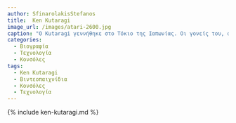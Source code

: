 ```yaml
---
author: SfinarolakisStefanos
title:  Ken Kutaragi
image_url: /images/atari-2600.jpg
caption: "Ο Kutaragi γεννήθηκε στο Τόκιο της Ιαπωνίας. Οι γονείς του, αν και δεν ήταν πλούσιοι με τα ιαπωνικά πρότυπα, κατάφεραν να έχουν τη δική τους επιχείρηση, ένα μικρό τυπογραφείο στην πόλη. Καθώς ο Kutaragi μεγάλωσε στην παιδική ηλικία, ενθάρρυναν ενεργά το νεαρό αγόρι να εξερευνήσει τις μηχανικές του ικανότητες στο εργοστάσιο και εργάστηκε εκεί μετά το σχολείο. Εκτός από τα καθήκοντά του στο εργοστάσιο των γονιών του, ο Kutaragi ήταν ένας φιλομαθής, υψηλού επιπέδου μαθητής. συχνά τον περιέγραφαν ως «στρέιτ-μαθητής»."
categories:
  - Βιογραφία 
  - Τεχνολογία
  - Κονσόλες
tags:
  - Ken Kutaragi
  - Βιντεοπαιχνίδια
  - Κονσόλες
  - Τεχνολογία
---
```


{% include ken-kutaragi.md %}